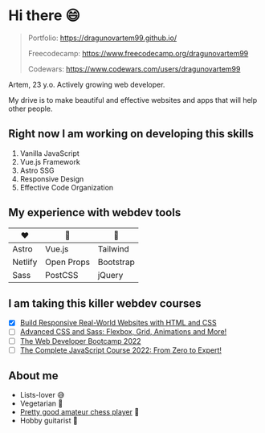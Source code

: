 # Hi there 😄

> Portfolio: https://dragunovartem99.github.io/
> 
> Freecodecamp: https://www.freecodecamp.org/dragunovartem99
> 
> Codewars: https://www.codewars.com/users/dragunovartem99

Artem, 23 y.o. Actively growing web developer.

My drive is to make beautiful and effective websites and apps that will help other people.

## Right now I am working on developing this skills
1. Vanilla JavaScript
2. Vue.js Framework
3. Astro SSG
4. Responsive Design
5. Effective Code Organization

## My experience with webdev tools
❤️ | 🤔 | 💩
-|-|-
Astro|Vue.js|Tailwind
Netlify|Open Props|Bootstrap
Sass|PostCSS|jQuery

## I am taking this killer webdev courses
- [x] [Build Responsive Real-World Websites with HTML and CSS](https://www.udemy.com/course/design-and-develop-a-killer-website-with-html5-and-css3/)
- [ ] [Advanced CSS and Sass: Flexbox, Grid, Animations and More!](https://www.udemy.com/course/advanced-css-and-sass/)
- [ ] [The Web Developer Bootcamp 2022](https://www.udemy.com/course/the-web-developer-bootcamp/)
- [ ] [The Complete JavaScript Course 2022: From Zero to Expert!](https://www.udemy.com/course/the-complete-javascript-course/)

## About me
- Lists-lover 😅
- Vegetarian 🥬
- [Pretty good amateur chess player](https://lichess.org/@/dragunovartem99) 👑
- Hobby guitarist 🎸

<!--
**dragunovartem99/dragunovartem99** is a ✨ _special_ ✨ repository because its `README.md` (this file) appears on your GitHub profile.

Here are some ideas to get you started:

- 🔭 I’m currently working on ...
- 🌱 I’m currently learning ...
- 👯 I’m looking to collaborate on ...
- 🤔 I’m looking for help with ...
- 💬 Ask me about ...
- 📫 How to reach me: ...
- 😄 Pronouns: ...
- ⚡ Fun fact: ...
-->
